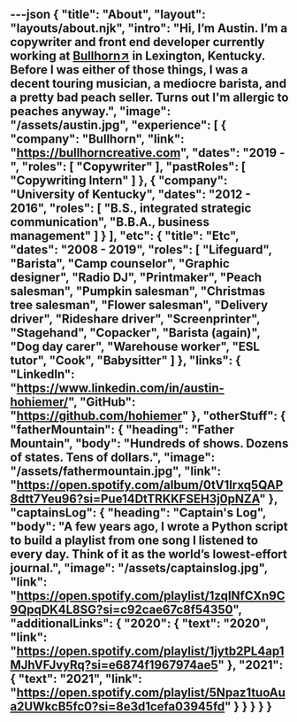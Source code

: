 ---json
{
  "title": "About",
  "layout": "layouts/about.njk",
  "intro": "Hi, I’m Austin. I’m a copywriter and front end developer currently working at <a href='https://bullhorncreative.com/' target='_blank' rel='noopener noreferrer'>Bullhorn↗</a> in Lexington, Kentucky. Before I was either of those things, I was a decent touring musician, a mediocre barista, and a pretty bad peach seller. Turns out I'm allergic to peaches anyway.",
  "image": "/assets/austin.jpg",
  "experience": [
    {
      "company": "Bullhorn",
      "link": "https://bullhorncreative.com",
      "dates": "2019 -",
      "roles": [
        "Copywriter"
      ],
      "pastRoles": [
        "Copywriting Intern"
      ]
    },
    {
      "company": "University of Kentucky",
      "dates": "2012 - 2016",
      "roles": [
        "B.S., integrated strategic communication",
        "B.B.A., business management"
      ]
    }
  ],
  "etc": {
    "title": "Etc",
    "dates": "2008 - 2019",
    "roles": [
      "Lifeguard",
      "Barista",
      "Camp counselor",
      "Graphic designer",
      "Radio DJ",
      "Printmaker",
      "Peach salesman",
      "Pumpkin salesman",
      "Christmas tree salesman",
      "Flower salesman",
      "Delivery driver",
      "Rideshare driver",
      "Screenprinter",
      "Stagehand",
      "Copacker",
      "Barista (again)",
      "Dog day carer",
      "Warehouse worker",
      "ESL tutor",
      "Cook",
      "Babysitter"
    ]
  },
  "links": {
    "LinkedIn": "https://www.linkedin.com/in/austin-hohiemer/",
    "GitHub": "https://github.com/hohiemer"
  },
  "otherStuff": {
    "fatherMountain": {
      "heading": "Father Mountain",
      "body": "Hundreds of shows. Dozens of states. Tens of dollars.",
      "image": "/assets/fathermountain.jpg",
      "link": "https://open.spotify.com/album/0tV1Irxq5QAP8dtt7Yeu96?si=Pue14DtTRKKFSEH3j0pNZA"
    },
    "captainsLog": {
      "heading": "Captain's Log",
      "body": "A few years ago, I wrote a Python script to build a playlist from one song I listened to every day. Think of it as the world’s lowest-effort journal.",
      "image": "/assets/captainslog.jpg",
      "link": "https://open.spotify.com/playlist/1zqINfCXn9C9QpqDK4L8SG?si=c92cae67c8f54350",
      "additionalLinks": {
        "2020": {
          "text": "2020",
          "link": "https://open.spotify.com/playlist/1jytb2PL4ap1MJhVFJvyRq?si=e6874f1967974ae5"
        },
        "2021": {
          "text": "2021",
          "link": "https://open.spotify.com/playlist/5Npaz1tuoAua2UWkcB5fc0?si=8e3d1cefa03945fd"
        }
      }
    }
  }
}
---
